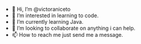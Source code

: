 - 👋 Hi, I’m @victoraniceto
- 👀 I’m interested in learning to code.
- 🌱 I’m currently learning Java.
- 🤝 I’m looking to collaborate on anything i can help.
- 📫 How to reach me just send me a message.

<!---
victoraniceto/victoraniceto is a ✨ special ✨ repository because its `README.md` (this file) appears on your GitHub profile.
You can click the Preview link to take a look at your changes.
--->
